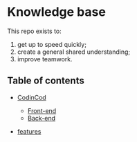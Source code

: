# Knowledge base

This repo exists to:

1. get up to speed quickly;
2. create a general shared understanding;
3. improve teamwork.

## Table of contents

- [CodinCod](/CodinCod/README.md)

  - [Front-end](/CodinCod/front-end/README.md)
  - [Back-end](/CodinCod/back-end/README.md)

- [features](/features/README.md)

